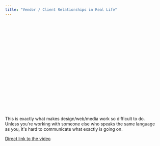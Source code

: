 ```yaml
---
title: "Vendor / Client Relationships in Real Life"
---
```

<p><object width="480" height="295"><param name="movie" value="http://www.youtube.com/v/R2a8TRSgzZY&hl=en&fs=1"></param><param name="allowFullScreen" value="true"></param><param name="allowscriptaccess" value="always"></param><embed src="http://www.youtube.com/v/R2a8TRSgzZY&hl=en&fs=1" type="application/x-shockwave-flash" allowscriptaccess="always" allowfullscreen="true" width="480" height="295"></embed></object></p>
<p>This is exactly what makes design/web/media work so difficult to do.  Unless you're working with someone else who speaks the same language as you, it's hard to communicate what exactly is going on.</p>
<p><a href="http://www.youtube.com/watch?v=R2a8TRSgzZY">Direct link to the video</a></p>
